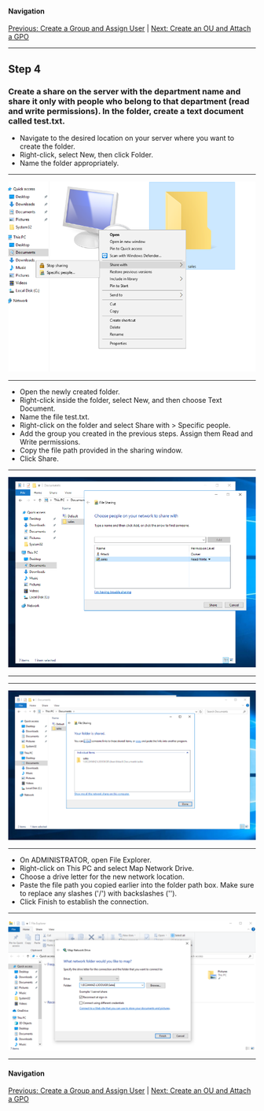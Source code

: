 #### Navigation

[Previous: Create a Group and Assign User](step3.md) | [Next: Create an OU and Attach a GPO](step5.md)

---

## Step 4 

### Create a share on the server with the department name and share it only with people who belong to that department (read and write permissions). In the folder, create a text document called test.txt.


- Navigate to the desired location on your server where you want to create the folder.
- Right-click, select New, then click Folder.
- Name the folder appropriately.

---

![alt text](https://github.com/hcoco1/Career-Simulation-2/blob/main/images/step_4.png?raw=true)

---


- Open the newly created folder.
- Right-click inside the folder, select New, and then choose Text Document.
- Name the file test.txt.
- Right-click on the folder and select Share with > Specific people.
- Add the group you created in the previous steps. Assign them Read and Write permissions.
- Copy the file path provided in the sharing window.
- Click Share.

---

![alt text](https://github.com/hcoco1/Career-Simulation-2/blob/main/images/step_4_3.png?raw=true)

---

---

![alt text](https://github.com/hcoco1/Career-Simulation-2/blob/main/images/step_4_1.png?raw=true)

---


- On ADMINISTRATOR, open File Explorer.
- Right-click on This PC and select Map Network Drive.
- Choose a drive letter for the new network location.
- Paste the file path you copied earlier into the folder path box. Make sure to replace any slashes ('/') with backslashes ('\').
- Click Finish to establish the connection.

---

![alt text](https://github.com/hcoco1/Career-Simulation-2/blob/main/images/step4_4_1.png?raw=true)

---

#### Navigation

[Previous: Create a Group and Assign User](step3.md) | [Next: Create an OU and Attach a GPO](step5.md)

